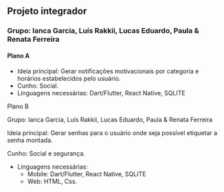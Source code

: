 ## Projeto integrador
### Grupo: Ianca Garcia, Luís Rakkii, Lucas Eduardo, Paula & Renata Ferreira

#### Plano A

- Ideia principal: Gerar notificações motivacionais por categoria e horários estabelecidos pelo usuário.
- Cunho: Social.
- Linguagens necessárias: Dart/Flutter, React Native, SQLITE


Plano B

Grupo: Ianca Garcia, Luís Rakkii, Lucas Eduardo, Paula & Renata Ferreira

Ideia principal: Gerar senhas para o usuário onde seja possível etiquetar a senha montada.

Cunho: Social e segurança.

- Linguagens necessárias: 
  - Mobile: Dart/Flutter, React Native, SQLITE
  - Web: HTML, Css.
